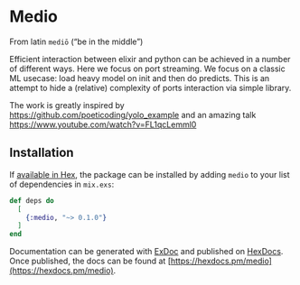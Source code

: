 # Medio

From latin `mediō` (“be in the middle”)

Efficient interaction between elixir and python can be achieved in a number of different ways.
Here we focus on port streaming.
We focus on a classic ML usecase: load heavy model on init and then do predicts.
This is an attempt to hide a (relative) complexity of ports interaction via simple library.

The work is greatly inspired by https://github.com/poeticoding/yolo_example and an amazing talk https://www.youtube.com/watch?v=FL1qcLemml0

## Installation

If [available in Hex](https://hex.pm/docs/publish), the package can be installed
by adding `medio` to your list of dependencies in `mix.exs`:

```elixir
def deps do
  [
    {:medio, "~> 0.1.0"}
  ]
end
```

Documentation can be generated with [ExDoc](https://github.com/elixir-lang/ex_doc)
and published on [HexDocs](https://hexdocs.pm). Once published, the docs can
be found at [https://hexdocs.pm/medio](https://hexdocs.pm/medio).

